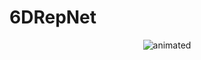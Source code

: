 # 6DRepNet


<p align="center">
  <img src="https://github.com/thohemp/archive/blob/main/6DRepNet.gif" alt="animated" />
</p>
